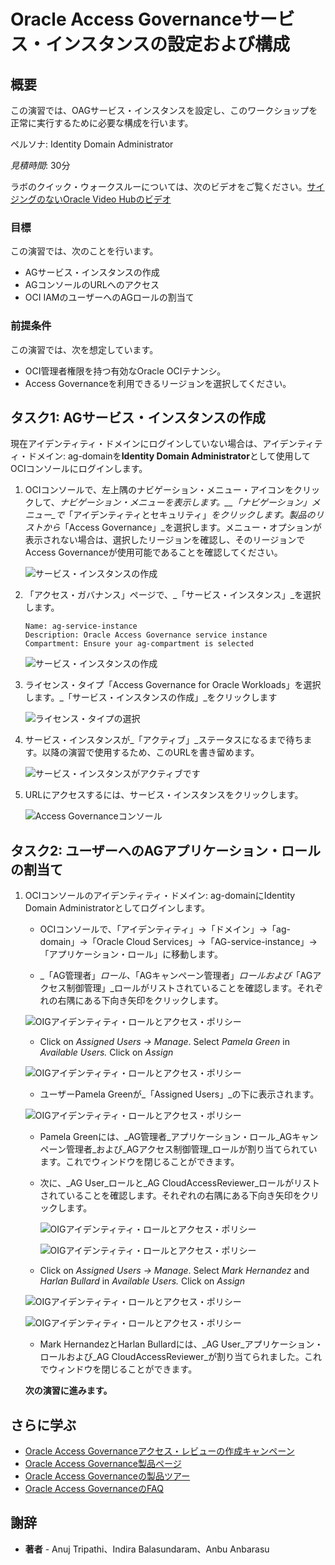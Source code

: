 # Oracle Access Governanceサービス・インスタンスの設定および構成

## 概要

この演習では、OAGサービス・インスタンスを設定し、このワークショップを正常に実行するために必要な構成を行います。

ペルソナ: Identity Domain Administrator

_見積時間_: 30分

ラボのクイック・ウォークスルーについては、次のビデオをご覧ください。[サイジングのないOracle Video Hubのビデオ](videohub:1_21nk0xhx)

### 目標

この演習では、次のことを行います。

*   AGサービス・インスタンスの作成
*   AGコンソールのURLへのアクセス
*   OCI IAMのユーザーへのAGロールの割当て

### 前提条件

この演習では、次を想定しています。

*   OCI管理者権限を持つ有効なOracle OCIテナンシ。
*   Access Governanceを利用できるリージョンを選択してください。

## タスク1: AGサービス・インスタンスの作成

現在アイデンティティ・ドメインにログインしていない場合は、アイデンティティ・ドメイン: ag-domainを**Identity Domain Administrator**として使用してOCIコンソールにログインします。

1.  OCIコンソールで、左上隅のナビゲーション・メニュー・アイコンをクリックして、_ナビゲーション・メニューを表示します。__「ナビゲーション」メニュー_で_「アイデンティティとセキュリティ」_をクリックします。製品のリストから_「Access Governance」_を選択します。メニュー・オプションが表示されない場合は、選択したリージョンを確認し、そのリージョンでAccess Governanceが使用可能であることを確認してください。
    
    ![サービス・インスタンスの作成](images/oci-console.png)
    
2.  「アクセス・ガバナンス」ページで、_「サービス・インスタンス」_を選択します。
    
        Name: ag-service-instance
        Description: Oracle Access Governance service instance
        Compartment: Ensure your ag-compartment is selected
        
    
    ![サービス・インスタンスの作成](images/create-service-instance.png)
    
3.  ライセンス・タイプ「Access Governance for Oracle Workloads」を選択します。_「サービス・インスタンスの作成」_をクリックします
    
    ![ライセンス・タイプの選択](images/license-type.png)
    
4.  サービス・インスタンスが_「アクティブ」_ステータスになるまで待ちます。以降の演習で使用するため、このURLを書き留めます。
    
    ![サービス・インスタンスがアクティブです](images/ag-url.png)
    
5.  URLにアクセスするには、サービス・インスタンスをクリックします。
    
    ![Access Governanceコンソール](images/ag-console.png)
    

## タスク2: ユーザーへのAGアプリケーション・ロールの割当て

1.  OCIコンソールのアイデンティティ・ドメイン: ag-domainにIdentity Domain Administratorとしてログインします。
    
    *   OCIコンソールで、「アイデンティティ」->「ドメイン」->「ag-domain」->「Oracle Cloud Services」->「AG-service-instance」->「アプリケーション・ロール」に移動します。
        
    *   _「AG管理者」_ロール、_「AGキャンペーン管理者」_ロールおよび_「AGアクセス制御管理」_ロールがリストされていることを確認します。それぞれの右隅にある下向き矢印をクリックします。
        
    
    ![OIGアイデンティティ・ロールとアクセス・ポリシー](images/user-approle.png)
    
    *   Click on _Assigned Users -> Manage_. Select _Pamela Green_ in _Available Users._ Click on _Assign_
    
    ![OIGアイデンティティ・ロールとアクセス・ポリシー](images/user-approle-list.png)
    
    *   ユーザーPamela Greenが_「Assigned Users」_の下に表示されます。
    
    ![OIGアイデンティティ・ロールとアクセス・ポリシー](images/user-approle-assign.png)
    
    *   Pamela Greenには、_AG管理者_アプリケーション・ロール_AGキャンペーン管理者_および_AGアクセス制御管理_ロールが割り当てられています。これでウィンドウを閉じることができます。
        
    *   次に、_AG User_ロールと_AG CloudAccessReviewer_ロールがリストされていることを確認します。それぞれの右隅にある下向き矢印をクリックします。
        
        ![OIGアイデンティティ・ロールとアクセス・ポリシー](images/aguser.png)
        
        ![OIGアイデンティティ・ロールとアクセス・ポリシー](images/agreviewer.png)
        
    *   Click on _Assigned Users -> Manage_. Select _Mark Hernandez_ and _Harlan Bullard_ in _Available Users._ Click on _Assign_
        
    
    ![OIGアイデンティティ・ロールとアクセス・ポリシー](images/ag-userassign.png)
    
    ![OIGアイデンティティ・ロールとアクセス・ポリシー](images/ag-reviewerassign.png)
    
    *   Mark HernandezとHarlan Bullardには、_AG User_アプリケーション・ロールおよび_AG CloudAccessReviewer_が割り当てられました。これでウィンドウを閉じることができます。
    
    **次の演習に進みます。**
    

## さらに学ぶ

*   [Oracle Access Governanceアクセス・レビューの作成キャンペーン](https://docs.oracle.com/en/cloud/paas/access-governance/pdapg/index.html)
*   [Oracle Access Governance製品ページ](https://www.oracle.com/security/cloud-security/access-governance/)
*   [Oracle Access Governanceの製品ツアー](https://www.oracle.com/webfolder/s/quicktours/paas/pt-sec-access-governance/index.html)
*   [Oracle Access GovernanceのFAQ](https://www.oracle.com/security/cloud-security/access-governance/faq/)

## 謝辞

*   **著者** - Anuj Tripathi、Indira Balasundaram、Anbu Anbarasu